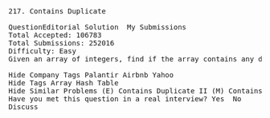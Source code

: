 <pre>
217. Contains Duplicate  

QuestionEditorial Solution  My Submissions
Total Accepted: 106783
Total Submissions: 252016
Difficulty: Easy
Given an array of integers, find if the array contains any duplicates. Your function should return true if any value appears at least twice in the array, and it should return false if every element is distinct.

Hide Company Tags Palantir Airbnb Yahoo
Hide Tags Array Hash Table
Hide Similar Problems (E) Contains Duplicate II (M) Contains Duplicate III
Have you met this question in a real interview? Yes  No
Discuss
</pre>
